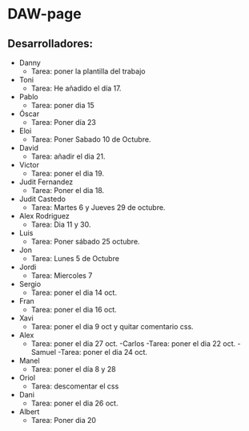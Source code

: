 # DAW-page
## Desarrolladores:
- Danny
    - Tarea: poner la plantilla del trabajo
- Toni
    - Tarea: He añadido el día 17.
- Pablo 
    - Tarea: poner dia 15
- Óscar
    - Tarea: Poner día 23
- Eloi
    - Tarea: Poner Sabado 10 de Octubre.
- David
    - Tarea: añadir el dia 21.
- Victor
    - Tarea: poner el dia 19.
- Judit Fernandez
    - Tarea: Poner el dia 18.
- Judit Castedo
    - Tarea: Martes 6 y Jueves 29 de octubre.
- Alex Rodriguez
    - Tarea: Dia 11 y 30.
- Luis
    - Tarea: Poner sábado 25 octubre.
- Jon
    - Tarea: Lunes 5 de Octubre
- Jordi  
    - Tarea: Miercoles 7
- Sergio
    - Tarea: poner el dia 14 oct.
- Fran
    - Tarea: poner el dia 16 oct.
- Xavi
    - Tarea: poner el dia 9 oct y quitar comentario css.
- Alex
    - Tarea: poner el dia 27 oct.
-Carlos
    -Tarea: poner el dia 22 oct.
-Samuel
    -Tarea: poner el dia 24 oct.
- Manel
    - Tarea: poner el día 8 y 28
- Oriol
    - Tarea: descomentar el css
- Dani
    - Tarea: poner el dia 26 oct.
- Albert
    - Tarea: Poner dia 20